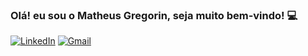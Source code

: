 ### Olá! eu sou o Matheus Gregorin, seja muito bem-vindo! 💻

[![LinkedIn](https://img.shields.io/badge/LinkedIn-0077B5?style=for-the-badge&logo=linkedin&logoColor=white)](https://www.linkedin.com/in/matheus-gregorin-22b496197)
[![Gmail](https://img.shields.io/badge/Gmail-D14836?style=for-the-badge&logo=gmail&logoColor=white)](matheus.gregorin@boxdelivery.com.br)
